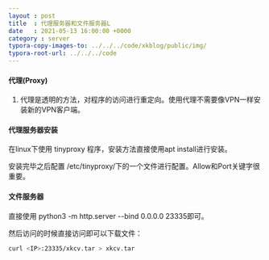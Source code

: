 ```yaml
---
layout : post
title  : 代理服务器和文件服务器L
date   : 2021-05-13 16:00:00 +0000
category : server
typora-copy-images-to: ../../../code/xkblog/public/img/
typora-root-url: ../../../code
---
```


#### 代理(Proxy)

1. 代理是透明的方法，对程序的访问进行重定向。使用代理不需要像VPN一样安装新的VPN客户端。

#### 代理服务器安装

在linux下使用 tinyproxy 程序，安装方法直接使用apt install进行安装。

安装完毕之后配置 /etc/tinyproxy/下的一个文件进行配置。Allow和Port关键字很重要。

#### 文件服务器

直接使用 python3 -m http.server --bind 0.0.0.0 23335即可。

然后访问的时候直接访问即可以下载文件：

```sh
curl <IP>:23335/xkcv.tar > xkcv.tar 
```



